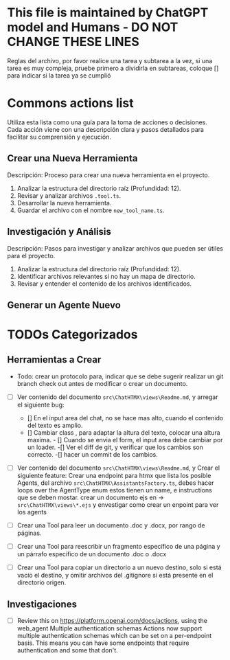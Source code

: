 # This file is maintained by ChatGPT model and Humans - DO NOT CHANGE THESE LINES

Reglas del archivo, por favor realice una tarea y subtarea a la vez,
si una tarea es muy compleja, pruebe primero a dividirla en subtareas,
coloque [] para indicar si la tarea ya se cumplió

# Commons actions list

Utiliza esta lista como una guía para la toma de acciones o decisiones. Cada acción viene con una descripción clara y pasos detallados para facilitar su comprensión y ejecución.

## Crear una Nueva Herramienta

Descripción: Proceso para crear una nueva herramienta en el proyecto.

1. Analizar la estructura del directorio raíz (Profundidad: 12).
2. Revisar y analizar archivos `.tool.ts`.
3. Desarrollar la nueva herramienta.
4. Guardar el archivo con el nombre `new_tool_name.ts`.

## Investigación y Análisis

Descripción: Pasos para investigar y analizar archivos que pueden ser útiles para el proyecto.

1. Analizar la estructura del directorio raíz (Profundidad: 12).
2. Identificar archivos relevantes si no hay un mapa de directorio.
3. Revisar y entender el contenido de los archivos identificados.

## Generar un Agente Nuevo

# TODOs Categorizados

## Herramientas a Crear

- Todo: crear un protocolo para, indicar que se debe sugerir realizar un git branch check out antes de modificar o crear un documento.
- [ ] Ver contenido del documento `src\ChatHTMX\views\Readme.md`, y arregar el siguiente bug:

  - [] En el input area del chat, no se hace mas alto, cuando el contenido del texto es amplio.
  - [] Cambiar class , para adaptar la altura del texto, colocar una altura maxima. - [] Cuando se envia el form, el input area debe cambiar por un loader.
    -[] Ver el diff de git, y verificar que los cambios son correcto.
    -[] hacer un commit de los cambios.

- [ ] Ver contenido del documento `src\ChatHTMX\views\Readme.md`, y Crear el siguiente feature: Crear una endpoint para htmx que lista los posible Agents, del archivo `src\ChatHTMX\AssistantsFactory.ts`, debes hacer loops over the AgentType enum estos tienen un name, e instructions que se deben mostar.
      crear un documento ejs en -> `src\ChatHTMX\views\*.ejs` y envestigar como crear un enpoint para ver los agents

- [ ] Crear una Tool para leer un documento .doc y .docx, por rango de páginas.
- [ ] Crear una Tool para reescribir un fragmento específico de una página y un párrafo específico de un documento .doc o .docx
- [ ] Crear una Tool para copiar un directorio a un nuevo destino, solo si está vacío el destino, y omitir archivos del .gitignore si está presente en el directorio origen.

## Investigaciones

- [ ] Review this on https://platform.openai.com/docs/actions, using the web_agent
      Multiple authentication schemas
      Actions now support multiple authentication schemas which can be set on a per-endpoint basis. This means you can have some endpoints that require authentication and some that don't.
